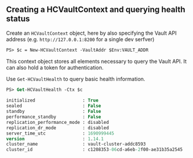 ## Creating a HCVaultContext and querying health status

Create an `HCVaultContext` object, here by also specifying the Vault API address (e.g. `http://127.0.0.1:8200` for a single dev serfver)

```ps
PS> $c = New-HCVaultContext -VaultAddr $Env:VAULT_ADDR
```

This context object stores all elements necessary to query the Vault API. It can also hold a token for authentication.

Use `Get-HCVaultHealth` to query basic health information.

```ps
PS> Get-HCVaultHealth -Ctx $c                         
                                                                                                                        
initialized                  : True
sealed                       : False
standby                      : False
performance_standby          : False
replication_performance_mode : disabled
replication_dr_mode          : disabled
server_time_utc              : 1690999445
version                      : 1.14.1
cluster_name                 : vault-cluster-addc8593
cluster_id                   : c1208353-06cd-a6eb-2f00-ae31b35a2545
```